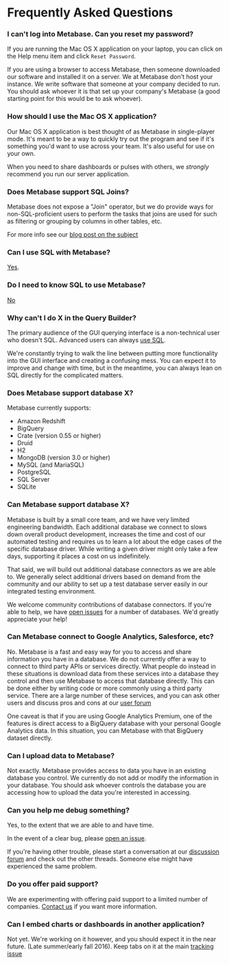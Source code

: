 # Frequently Asked Questions

### I can't log into Metabase. Can you reset my password?

If you are running the Mac OS X application on your laptop, you can click on the Help menu item and click `Reset Password`.

If you are using a browser to access Metabase, then someone downloaded our software and installed it on a server. We at Metabase don't host your instance. We write software that someone at your company decided to run.  You should ask whoever it is that set up your company's Metabase (a good starting point for this would be to ask whoever). 

### How should I use the Mac OS X application?

Our Mac OS X application is best thought of as Metabase in single-player mode. It's meant to be a way to quickly try out the program and see if it's something you'd want to use across your team. It's also useful for use on your own.

When you need to share dashboards or pulses with others, we *strongly* recommend you run our server application. 

### Does Metabase support SQL Joins?

Metabase does not expose a "Join" operator, but we do provide ways for non-SQL-proficient users to perform the tasks that joins are used for such as filtering or grouping by columns in other tables, etc.

For more info see our [blog post on the subject](http://www.metabase.com/blog/Joins)

### Can I use SQL with Metabase?

[Yes](http://www.metabase.com/docs/latest/users-guide/03-asking-questions.html#using-sql). 


### Do I need to know SQL to use Metabase?
[No](http://www.metabase.com/docs/latest/users-guide/03-asking-questions.html)


### Why can't I do X in the Query Builder?

The primary audience of the GUI querying interface is a non-technical user who doesn't SQL. Advanced users can always [use SQL](http://www.metabase.com/docs/latest/users-guide/03-asking-questions.html#using-sql).

We're constantly trying to walk the line between putting more functionality into the GUI interface and creating a confusing mess. You can expect it to improve and change with time, but in the meantime, you can always lean on SQL directly for the complicated matters.

### Does Metabase support database X?

Metabase currently supports:
* Amazon Redshift
* BigQuery
* Crate (version 0.55 or higher)
* Druid
* H2
* MongoDB (version 3.0 or higher)
* MySQL (and MariaSQL)
* PostgreSQL
* SQL Server
* SQLite 

### Can Metabase support database X?

Metabase is built by a small core team, and we have very limited engineering bandwidth. Each additional database we connect to slows down overall product development, increases the time and cost of our automated testing and requires us to learn a lot about the edge cases of the specific database driver. While writing a given driver might only take a few days, supporting it places a cost on us indefinitely.

That said, we will build out additional database connectors as we are able to. We generally select additional drivers based on demand from the community and our ability to set up a test database server easily in our integrated testing environment. 

We welcome community contributions of database connectors. If you're able to help, we have [open issues](https://github.com/metabase/metabase/labels/Database%20Support) for a number of databases. We'd greatly appreciate your help!

### Can Metabase connect to Google Analytics, Salesforce, etc?

No. Metabase is a fast and easy way for you to access and share information you have in a database. We do not currently offer a way to connect to third party APIs or services directly. What people do instead in these situations is download data from these services into a database they control and then use Metabase to access that database directly. This can be done either by writing code or more commonly using a third party service. There are a large number of these services, and you can ask other users and discuss pros and cons at our [user forum](https://discourse.metabase.com)

One caveat is that if you are using Google Analytics Premium, one of the features is direct access to a BigQuery database with your personal Google Analytics data. In this situation, you can Metabase with that BigQuery dataset directly.

### Can I upload data to Metabase?

Not exactly. Metabase provides access to data you have in an existing database you control. We currently do not add or modify the information in your database. You should ask whoever controls the database you are accessing how to upload the data you're interested in accessing.

### Can you help me debug something?

Yes, to the extent that we are able to and have time. 

In the event of a clear bug, please [open an issue](https://github.com/metabase/metabase/issues/new).

If you're having other trouble, please start a conversation at our [discussion forum](http://discourse.metabase.com) and check out the other threads. Someone else might have experienced the same problem. 

### Do you offer paid support?

We are experimenting with offering paid support to a limited number of companies. [Contact us](http://www.metabase.com/services/) if you want more information. 

### Can I embed charts or dashboards in another application?

Not yet. We're working on it however, and you should expect it in the near future. (Late summer/early fall 2016). Keep tabs on it at the main [tracking issue](https://github.com/metabase/metabase/issues/1380)